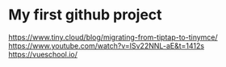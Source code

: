 # My first github project
https://www.tiny.cloud/blog/migrating-from-tiptap-to-tinymce/
https://www.youtube.com/watch?v=ISv22NNL-aE&t=1412s
https://vueschool.io/
